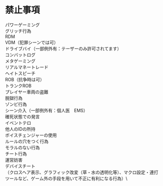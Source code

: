 
# 禁止事項

パワーゲーミング\
グリッチ行為\
RDM\
VDM（犯罪シーンでは可）\
ドライブバイ（一部例外有：テーザーのみ許可されてます）\
コンバットログ\
メタゲーミング\
リアルマネートレード\
ヘイトスピーチ\
ROB（抗争時は可）\
トランクROB\
プレイヤー車両の盗難\
脱獄行為\
ゾンビ行為\
シーン介入（一部例外有：個人医　EMS）\
確死状態での発言\
イベントテロ\
他人のIDの所持\
ボイスチェンジャーの使用\
ルールの穴をつく行為\
モラルのない行為\
チート行為\
運営妨害\
デバイスチート\
（クロスヘア表示、グラフィック改変（草・水の透明化等）、マクロ設定・連打ツールなど、ゲーム外の手段を用いて不正に有利になる行為）\
